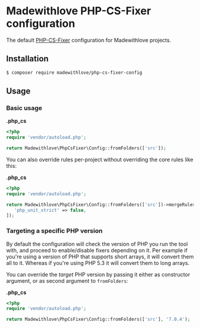 # Madewithlove PHP-CS-Fixer configuration

The default [PHP-CS-Fixer](https://github.com/FriendsOfPHP/PHP-CS-Fixer) configuration for Madewithlove projects. 

## Installation

```bash
$ composer require madewithlove/php-cs-fixer-config
```

## Usage

### Basic usage

**.php_cs**

```php
<?php
require 'vendor/autoload.php';

return Madewithlove\PhpCsFixer\Config::fromFolders(['src']);
```

You can also override rules per-project without overriding the core rules like this:

**.php_cs**

```php
<?php
require 'vendor/autoload.php';

return Madewithlove\PhpCsFixer\Config::fromFolders(['src'])->mergeRules([
   'php_unit_strict' => false,
]);
```

### Targeting a specific PHP version

By default the configuration will check the version of PHP you run the tool with, and proceed to enable/disable fixers depending on it. 
Per example if you're using a version of PHP that supports short arrays, it will convert them all to it. Whereas if you're using PHP 5.3 it will convert them to long arrays.

You can override the _target_ PHP version by passing it either as constructor argument, or as second argument to `fromFolders`:

**.php_cs**

```php
<?php
require 'vendor/autoload.php';

return Madewithlove\PhpCsFixer\Config::fromFolders(['src'], '7.0.4');
```
